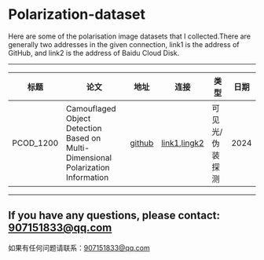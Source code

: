 # Polarization-dataset
Here are some of the polarisation image datasets that I collected.There are generally two addresses in the given connection, link1 is the address of GitHub, and link2 is the address of Baidu Cloud Disk.

---

|标题|论文|地址|连接|类型|日期|
|-|-|-|-|-|-|
|PCOD_1200|Camouflaged Object Detection Based on Multi-Dimensional Polarization Information|[github](https://github.com/CVhfut/POL4Net?tab=readme-ov-file)|[link1](https://drive.usercontent.google.com/download?id=1cflvU9lAHaRFppMKlD0UG4xVNTkHVh6s&export=download&authuser=0),[lingk2]()|可见光/伪装探测|2024|



---
If you have any questions, please contact: 907151833@qq.com
---
如果有任何问题请联系：907151833@qq.com

